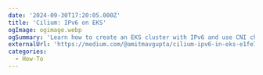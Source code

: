 ```yaml
---
date: '2024-09-30T17:20:05.000Z'
title: 'Cilium: IPv6 on EKS'
ogImage: ogimage.webp
ogSummary: 'Learn how to create an EKS cluster with IPv6 and use CNI chaining to demonstrate features like Prefix Delegation, Network Policy (L3/L4/L7/DNS), Encryption & Observability'
externalUrl: 'https://medium.com/@amitmavgupta/cilium-ipv6-in-eks-e1fe7735feff'
categories:
  - How-To
---
```

